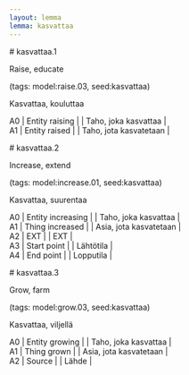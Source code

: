 ```yaml
---
layout: lemma
lemma: kasvattaa
---
```


<div class="sense">
# <span class="sensename">kasvattaa.1</span>

<span class="description">Raise, educate</span>

(tags: model:raise.03, seed:kasvattaa)

<span class="description">Kasvattaa, kouluttaa</span>

A0 | Entity raising |   | Taho, joka kasvattaa |  
A1 | Entity raised |   | Taho, jota kasvatetaan |  

</div>

<div class="sense">
# <span class="sensename">kasvattaa.2</span>

<span class="description">Increase, extend</span>

(tags: model:increase.01, seed:kasvattaa)

<span class="description">Kasvattaa, suurentaa</span>

A0 | Entity increasing |   | Taho, joka kasvattaa |  
A1 | Thing increased |   | Asia, jota kasvatetaan |  
A2 | EXT |   | EXT |  
A3 | Start point |   | Lähtötila |  
A4 | End point |   | Lopputila |  

</div>

<div class="sense">
# <span class="sensename">kasvattaa.3</span>

<span class="description">Grow, farm</span>

(tags: model:grow.03, seed:kasvattaa)

<span class="description">Kasvattaa, viljellä</span>

A0 | Entity growing |   | Taho, joka kasvattaa |  
A1 | Thing grown |   | Asia, jota kasvatetaan |  
A2 | Source |   | Lähde |  

</div>

